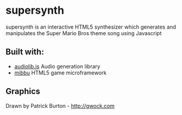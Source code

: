 # supersynth
supersynth is an interactive HTML5 synthesizer which generates and manipulates the Super Mario Bros theme song using Javascript

## Built with:
 * [audiolib.js](http://github.com/jussi-kalliokoski/audiolib.js) Audio generation library
 * [mibbu](https://github.com/michalbe/mibbu) HTML5 game microframework

## Graphics
Drawn by Patrick Burton - http://gwock.com
